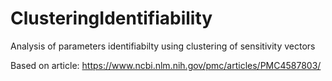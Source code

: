 # ClusteringIdentifiability
Analysis of parameters identifiabilty using clustering of sensitivity vectors

Based on article: https://www.ncbi.nlm.nih.gov/pmc/articles/PMC4587803/
